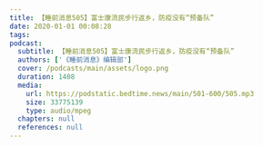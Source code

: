 ```yaml
---
title: 【睡前消息505】富士康流民步行返乡，防疫没有“预备队”
date: 2020-01-01 00:08:28
tags:
podcast:
  subtitle: 【睡前消息505】富士康流民步行返乡，防疫没有“预备队”
  authors: ['《睡前消息》编辑部']
  cover: /podcasts/main/assets/logo.png
  duration: 1408
  media:
    url: https://podstatic.bedtime.news/main/501-600/505.mp3
    size: 33775139
    type: audio/mpeg
  chapters: null
  references: null
---
```

